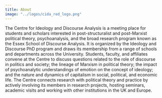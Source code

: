 ```yaml
---
title: About 
image: "../logos/cida_red_logo.png"
---
```


The Centre for Ideology and Discourse Analysis is a meeting place for students and scholars interested in post-structuralist and post-Marxist political theory, psychoanalysis, and the broad research program known as the Essex School of Discourse Analysis. It is organized by the Ideology and Discourse PhD program and draws its membership from a range of schools and departments across the University. Students, faculty, and affiliates convene at the Centre to discuss questions related to the role of discourse in politics and society; the lineage of Marxism in political theory; the impact of psychoanalytic understandings of emotion on the concept of ideology; and the nature and dynamics of capitalism in social, political, and economic life. The Centre connects research with political theory and practice by actively involving its members in research projects, hosting seminars, academic visits and working with other institutions in the UK and Europe.